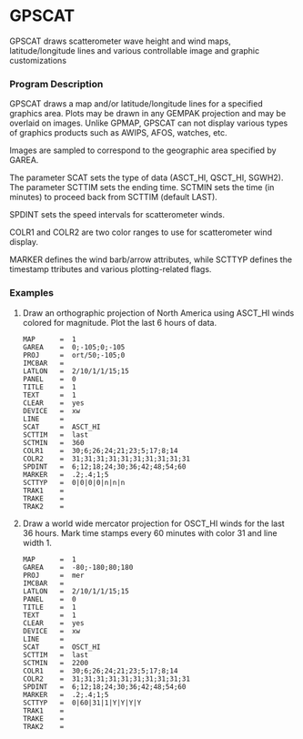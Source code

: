 # GPSCAT

GPSCAT draws scatterometer wave height and wind maps, latitude/longitude
lines and various controllable image and graphic customizations

### Program Description

GPSCAT draws a map and/or latitude/longitude lines for a specified 
graphics area.  Plots may be drawn in any GEMPAK projection and 
may be overlaid on images.  Unlike GPMAP, GPSCAT can not display 
various types of graphics products such as AWIPS, AFOS, watches, 
etc.

Images are sampled to correspond to the geographic area specified
by GAREA.

The parameter SCAT sets the type of data (ASCT_HI, QSCT_HI, SGWH2).
The parameter SCTTIM sets the ending time. SCTMIN sets the time
(in minutes) to proceed back from SCTTIM (default LAST).

SPDINT sets the speed intervals for scatterometer winds.

COLR1 and COLR2 are two color ranges to use for scatterometer wind 
display.

MARKER defines the wind barb/arrow attributes, while SCTTYP defines
the timestamp ttributes and various plotting-related flags.


### Examples

1.  Draw an orthographic projection of North America using 
ASCT_HI winds colored for magnitude. Plot the last 6 hours of data.

        MAP	     =  1
        GAREA    =  0;-105;0;-105
        PROJ     =  ort/50;-105;0
        IMCBAR	 =
        LATLON	 =  2/10/1/1/15;15
        PANEL	 =  0
        TITLE	 =  1
        TEXT	 =  1
        CLEAR	 =  yes
        DEVICE	 =  xw
        LINE	 =
        SCAT     =  ASCT_HI
        SCTTIM   =  last
        SCTMIN   =  360
        COLR1    =  30;6;26;24;21;23;5;17;8;14
        COLR2    =  31;31;31;31;31;31;31;31;31;31
        SPDINT   =  6;12;18;24;30;36;42;48;54;60
        MARKER   =  .2;.4;1;5
        SCTTYP   =  0|0|0|0|n|n|n
        TRAK1    =  
        TRAKE    =  
        TRAK2    = 

2.	Draw a world wide mercator projection for OSCT_HI winds for the
last 36 hours. Mark time stamps every 60 minutes with color 31
and line width 1.

        MAP      =  1
        GAREA    =  -80;-180;80;180
        PROJ     =  mer
        IMCBAR   =
        LATLON   =  2/10/1/1/15;15
        PANEL    =  0
        TITLE    =  1
        TEXT     =  1
        CLEAR    =  yes
        DEVICE   =  xw
        LINE     =
        SCAT     =  OSCT_HI
        SCTTIM   =  last
        SCTMIN   =  2200
        COLR1    =  30;6;26;24;21;23;5;17;8;14
        COLR2    =  31;31;31;31;31;31;31;31;31;31
        SPDINT   =  6;12;18;24;30;36;42;48;54;60
        MARKER   =  .2;.4;1;5
        SCTTYP   =  0|60|31|1|Y|Y|Y|Y
        TRAK1    =
        TRAKE    =
        TRAK2    =
